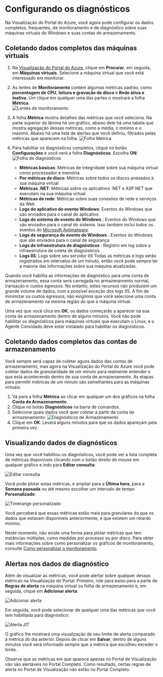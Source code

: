 <properties title="How to use diagnostics" pageTitle="How to use diagnostics" description="Learn how to set up diagnostics for your resources in Azure." authors="stepsic"  />

<tags ms.service="application-insights" ms.workload="tbd" ms.tgt_pltfrm="ibiza" ms.devlang="na" ms.topic="article" ms.date="01/01/1900" ms.author="stepsic"></tags>

# Configurando os diagnósticos

Na Visualização do Portal do Azure, você agora pode configurar os dados completos, frequentes, de monitoramento e de diagnóstico sobre suas máquinas virtuais do Windows e suas contas de armazenamento.

## Coletando dados completos das máquinas virtuais

1.  Na [Visualização do Portal do Azure][Visualização do Portal do Azure], clique em **Procurar**, em seguida, em **Máquinas virtuais**. Selecione a máquina virtual que você está interessado em monitorar.
2.  As lentes de **Monitoramento** contém algumas métricas padrão, como **porcentagem de CPU**, **leitura e gravação de disco** e **Rede ativa e inativa**. Um clique em qualquer uma das partes o mostrará a folha **Métrica**.  
    ![Lentes de monitoramento][Lentes de monitoramento]
3.  A folha **Métrica** mostra detalhes das métricas que você seleciona. Na parte superior da lâmina há um gráfico, abaixo dele há uma tabela que mostra agregação dessas métricas, como a média, o mínimo e o máximo. Abaixo há uma lista de alertas que você definiu, filtrados pelas métricas que aparecem na folha.
    ![Folha Métrica][Folha Métrica]
4.  Para habilitar os diagnósticos completos, clique no botão **Configurações** e você verá a folha **Diagnósticos**. Escolha **ON**:
    ![Folha de diagnósticos][Folha de diagnósticos]

    -   **Métricas básicas**: Métricas de Integridade sobre sua máquina virtual como processador e memória
    -   **Por métricas de disco**: Métricas sobre todos os discos anexados à sua máquina virtual
    -   **Métricas .NET**: Métricas sobre os aplicativos .NET e ASP.NET que executam na sua máquina virtual
    -   **Métricas de rede**: Métricas sobre suas conexões de rede e serviços da Web
    -   **Logs do aplicativo do evento Windows**: Eventos do Windows que são enviados para o canal do aplicativo
    -   **Logs do sistema de evento do Windows** : Eventos do Windows que são enviados para o canal do sistema. Isso também inclui todos os eventos do [Microsoft Antimalware][Microsoft Antimalware].
    -   **Logs de segurança de evento do Windows** : Eventos do Windows que são enviados para o canal de segurança
    -   **Logs de infraestrutura de diagnósticos** : Registro em log sobre a infraestrutura de coleta de diagnósticos
    -   **Logs IIS**: Logs sobre seu servidor IIS
        Todas as métricas e logs serão registrados em intervalos de um minuto, então você pode sempre ter a maioria das informações sobre sua máquina atualizadas.

Quando você habilita as informações de diagnóstico para uma conta de armazenamento, essa conta será carregada no armazenamento normal, transação e custos egressos. No entanto, estes recursos não produzem um grande volume de dados, com a possível exceção dos logs IIS. A fim de minimizar os custos egressos, não exigimos que você selecione uma conta de armazenamento na mesma região do que a máquina virtual.

Uma vez que você clica em **OK**, os dados começarão a aparecer na sua conta de armazenamento dentro de alguns minutos. Você não pode habilitar os diagnósticos para máquinas virtuais que executam o Linux, e o Agente Convidado deve estar instalado para habilitar os diagnósticos.

## Coletando dados completos das contas de armazenamento

Você sempre será capaz de coletar aguns dados das contas de armazenamento, mas agora na Visualização do Portal do Azure você pode coletar dados de granularidade de um minuto para realmente entender o que está acontecendo dentro de sua conta de armazenamento. As etapas para permitir métricas de um minuto são semelhantes para as máquinas virtuais:

1.  Vá para a folha **Métrica** ao clicar em qualquer um dos gráficos na folha **Conta de Armazenamento**.
2.  Clique no botão **Diagnósticos** na barra de comandos.
3.  Selecione quais dados você quer coletar a partir da conta de armazenamento:
    ![Diagnósticos de Armazenamento][Diagnósticos de Armazenamento]
4.  Clique em **OK**. Levará alguns minutos para que os dados apareçam pela primeira vez.

## Visualizando dados de diagnósticos

Uma vez que você habilitou os diagnósticos, você pode ver a lista completa de métricas disponíveis clicando com o botão direito do mouse em qualquer gráfico e indo para **Editar consulta**:

![Editar consulta][Editar consulta]

Você pode plotar estas métricas, e ampliar para a **Última hora**, para a **Semana passada** ou até mesmo escolher um intervalo de tempo **Personalizado**:

![Timerange personalizado][Timerange personalizado]

Você perceberá que essas métricas estão mais para granulares do que os dados que estavam disponíveis anteriormente, e que existem um retardo mínimo.

Neste momento, não existe uma forma para plotar métricas que tem instâncias múltiplas, como medidas por processo ou por disco. Para obter mais informações sobre como personalizar os gráficos de monitoramento, consulte [Como personalizar o monitoramento][Como personalizar o monitoramento].

## Alertas nos dados de diagnóstico

Além de visualizar as métricas, você pode alertar sobre qualquer dessas métricas na Visualização do Portal. Primeiro, role para baixo para a parte de **Regras de alerta** na máquina virtual ou folha de armazenamento e, em seguida, clique em **Adicionar alerta**:

![Adicionar alerta][Adicionar alerta]

Em seguida, você pode selecionar de qualquer uma das métricas que você tem habilitada para diagnóstico:

![Alerta JIT][Alerta JIT]

O gráfico lhe mostrará uma visualização de seu limite de alerta comparado à métrica do dia anterior. Depois de clicar em **Salvar**, dentro de alguns minutos você será informado sempre que a métrica que escolheu exceder o limite.

Observe que as métricas em que aparece apenas no Portal de Visualização não são alertáveis no Portal Completo. Como resultado, certas regras de alerta no Portal de Visualização não estão no Portal Completo.

  [Visualização do Portal do Azure]: https://portal.azure.com/
  [Lentes de monitoramento]: ./media/insights-how-to-use-diagnostics/Insights_VMMonitoringLens.png
  [Folha Métrica]: ./media/insights-how-to-use-diagnostics/Insights_VMMetricBlade.png
  [Folha de diagnósticos]: ./media/insights-how-to-use-diagnostics/Insights_VMDiagnosticsBlade.png
  [Microsoft Antimalware]: http://go.microsoft.com/fwlink/?LinkID=404171&clcid=0x409
  [Diagnósticos de Armazenamento]: ./media/insights-how-to-use-diagnostics/Insights_StorageDiagnostics.png
  [Editar consulta]: ./media/insights-how-to-use-diagnostics/Insights_VMEditQuery.png
  [Timerange personalizado]: ./media/insights-how-to-use-diagnostics/Insights_VMCustomTime.png
  [Como personalizar o monitoramento]: http://go.microsoft.com/fwlink/?LinkID=394523&clcid=0x409
  [Adicionar alerta]: ./media/insights-how-to-use-diagnostics/Insights_VMAlerts.png
  [Alerta JIT]: ./media/insights-how-to-use-diagnostics/Insights_VMJITAlert.png
